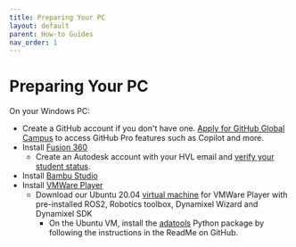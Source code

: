 ```yaml
---
title: Preparing Your PC
layout: default
parent: How-to Guides
nav_order: 1
---
```


# Preparing Your PC
On your Windows PC:
- Create a GitHub account if you don't have one. [Apply for GitHub Global Campus](https://docs.github.com/en/education/explore-the-benefits-of-teaching-and-learning-with-github-education/github-global-campus-for-students/apply-to-github-global-campus-as-a-student) to access GitHub Pro features such as Copilot and more.
- Install [Fusion 360]
    - Create an Autodesk account with your HVL email and [verify your student status](https://www.autodesk.com/support/technical/article/caas/sfdcarticles/sfdcarticles/How-to-verify-your-student-eligibility.html).
- Install [Bambu Studio]
- Install [VMWare Player]
    - Download our Ubuntu 20.04 [virtual machine] for VMWare Player with pre-installed ROS2, Robotics toolbox, Dynamixel Wizard and Dynamixel SDK
        - On the Ubuntu VM, install the [adatools] Python package by following the instructions in the ReadMe on GitHub.





[Fusion 360]: https://www.autodesk.com/education/edu-software/overview?sorting=featured&filters=individual#card-f360
[Bambu Studio]: https://bambulab.com/en/download/studio
[VMWare Player]: https://customerconnect.vmware.com/en/downloads/details?downloadGroup=WKST-PLAYER-1625&productId=1039&rPId=98562
[virtual machine]: https://drive.google.com/file/d/15QU57vWVVieqcQ1c6Yy_SgfXyAmGCMJW/view?usp=sharing
[adatools]: https://github.com/frdedynamics/adatools
